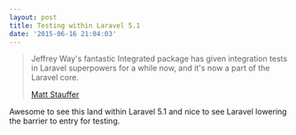 ```yaml
---
layout: post
title: Testing within Laravel 5.1
date: '2015-06-16 21:04:03'
---
```


> Jeffrey Way's fantastic Integrated package has given integration tests in Laravel superpowers for a while now, and it's now a part of the Laravel core.
> 
> [Matt Stauffer](https://mattstauffer.co/blog/better-integration-testing-in-laravel-5.1-powerful-integration-tests-in-a-few-lines)

Awesome to see this land within Laravel 5.1 and nice to see Laravel lowering the barrier to entry for testing.